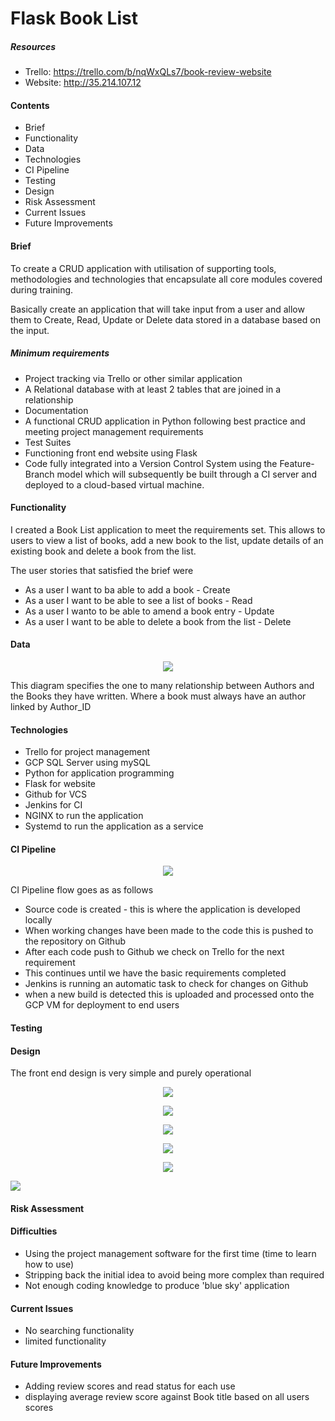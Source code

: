 # Flask Book List

##### Resources

* Trello: https://trello.com/b/nqWxQLs7/book-review-website
* Website: http://35.214.107.12

#### Contents
* Brief
* Functionality
* Data
* Technologies
* CI Pipeline
* Testing
* Design
* Risk Assessment
* Current Issues
* Future Improvements

#### Brief

To create a CRUD application with utilisation of supporting tools,
methodologies and technologies that encapsulate all core modules
covered during training.

Basically create an application that will take input from a user
and allow them to Create, Read, Update or Delete data stored in a
database based on the input.

##### Minimum requirements
* Project tracking via Trello or other similar application
* A Relational database with at least 2 tables that are joined in a relationship
* Documentation
* A functional CRUD application in Python following best practice
and meeting project management requirements
* Test Suites
* Functioning front end website using Flask
* Code fully integrated into a Version Control System using the
Feature-Branch model which will subsequently be built through a CI
server and deployed to a cloud-based virtual machine.

#### Functionality

I created a Book List application to meet the requirements set.  This
allows to users to view a list of books, add a new book to the list,
update details of an existing book and delete a book from the list.

The user stories that satisfied the brief were
* As a user I want to ba able to add a book - Create
* As a user I want to be able to see a list of books - Read
* As a user I wanto to be able to amend a book entry - Update
* As a user I want to be able to delete a book from the list - Delete

#### Data
<p align="center">
    <img src="https://i.imgur.com/efqk8NA.png">
</p>

This diagram specifies the one to many relationship
between Authors and the Books they have written.
Where a book must always have an author linked by Author_ID 


#### Technologies
* Trello for project management
* GCP SQL Server using mySQL
* Python for application programming
* Flask for website
* Github for VCS
* Jenkins for CI
* NGINX to run the application
* Systemd to run the application as a service

#### CI Pipeline
<p align="center">
    <img src="https://i.imgur.com/X9uqvFX.png">
</p>

CI Pipeline flow goes as as follows
* Source code is created - this is where the application is developed locally
* When working changes have been made to the code this is pushed 
to the repository on Github
* After each code push to Github we check on Trello for the next requirement
* This continues until we have the basic requirements completed
* Jenkins is running an automatic task to check for changes on Github
* when a new build is detected this is uploaded and processed onto the
GCP VM for deployment to end users

#### Testing

#### Design
The front end design is very simple and purely operational
<p align="center">
    <img src="https://i.imgur.com/cls2R7q.png">
</p>
<p align="center">
    <img src="https://i.imgur.com/rvAs6GF.png">
</p>
<p align="center">
   <img src="https://i.imgur.com/hXhD6gk.png">
</p>
<p align="center">
    <img src="https://i.imgur.com/ORrMswW.png">
</p>
<p align="center">
    <img src="https://i.imgur.com/y8m7Z7P.png">
</p>
   <img src="https://i.imgur.com/TAXWG9g.png">
</p>

#### Risk Assessment

#### Difficulties
* Using the project management software for the first time
(time to learn how to use)
* Stripping back the initial idea to avoid being more complex than required
* Not enough coding knowledge to produce 'blue sky' application
#### Current Issues
* No searching functionality
* limited functionality
#### Future Improvements
* Adding review scores and read status for each use
* displaying average review score against Book title based on all users scores





